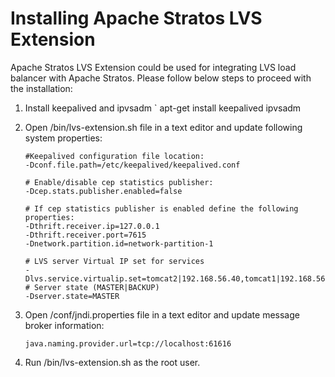 # Installing Apache Stratos LVS Extension

Apache Stratos LVS Extension could be used for integrating LVS load balancer with Apache Stratos. Please follow
below steps to proceed with the installation:

1. Install keepalived and ipvsadm
   `
   apt-get install keepalived ipvsadm

2. Open <lvs-extension-home>/bin/lvs-extension.sh file in a text editor and update following system properties:
   ```
   #Keepalived configuration file location:
   -Dconf.file.path=/etc/keepalived/keepalived.conf

   # Enable/disable cep statistics publisher:
   -Dcep.stats.publisher.enabled=false

   # If cep statistics publisher is enabled define the following properties:
   -Dthrift.receiver.ip=127.0.0.1
   -Dthrift.receiver.port=7615
   -Dnetwork.partition.id=network-partition-1

   # LVS server Virtual IP set for services
   -Dlvs.service.virtualip.set=tomcat2|192.168.56.40,tomcat1|192.168.56.41,tomcat|192.168.56.40
   # Server state (MASTER|BACKUP)
   -Dserver.state=MASTER

   ```

4. Open <lvs-extension-home>/conf/jndi.properties file in a text editor and update message broker information:
   ```
   java.naming.provider.url=tcp://localhost:61616
   ```

5. Run <lvs-extension-home>/bin/lvs-extension.sh as the root user.

